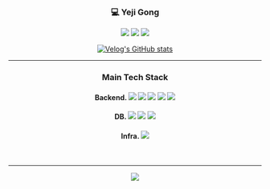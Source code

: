 
<div align = center>
  <br>
  
  ### :computer: Yeji Gong
  
  <!--<a href="https://github.com/YejiGong"><img src="https://hits.seeyoufarm.com/api/count/incr/badge.svg?url=https%3A%2F%2Fgithub.com%2FYejiGong&count_bg=%23000000&title_bg=%23000000&icon=github.svg&icon_color=%23E7E7E7&title=GitHub&edge_flat=false)"/></a>-->
  <!--<a href="https://yejigong.github.io/"><img src="https://img.shields.io/badge/blog-222222?style=flat-square&logo=githubpages&logoColor=white"/></a>-->
  
  <a href="https://solved.ac/slna97"><img src="http://mazassumnida.wtf/api/mini/generate_badge?boj=slna97"/></a>
  <a href="https://velog.io/@ydppwljg"><img src="https://img.shields.io/badge/velog-3DDC84?style=flat-square&logo=Velog&logoColor=white"/></a>
  <a href="mailto:yejigong00@gmail.com"><img src="https://img.shields.io/badge/Gmail-d14836?style=flat-square&logo=Gmail&logoColor=white&link=mailto:yejigong00@gmail.com"/></a>
  <!--<a href="https://yejigong.github.io/"><img src="https://img.shields.io/badge/portfolio-222222?style=flat-square&logo=githubpages&logoColor=white"/></a>-->
    
  [![Velog's GitHub stats](https://velog-readme-stats.vercel.app/api/list?name=ydppwljg)](https://velog.io/@ydppwljg) 

  
  
  
  --- 


  ### Main Tech Stack
  
  #### Backend.   <img src="https://img.shields.io/badge/JAVA-007396?style=flat-square&logo=java&logoColor=white"/>   <img src="https://img.shields.io/badge/Python-3776AB?style=flat-square&logo=Python&logoColor=white"/>  <img src="https://img.shields.io/badge/TypeScript-3178C6?style=flat-square&logo=typescript&logoColor=white"> <img src="https://img.shields.io/badge/SpringBoot-6DB33F?style=flat-square&logo=springboot&logoColor=white">  <img src="https://img.shields.io/badge/NestJS-E0234E?style=flat-square&logo=nestjs&logoColor=white">
  
  #### DB.   <img src="https://img.shields.io/badge/MySQL-4479A1?style=flat-square&logo=mysql&logoColor=white">  <img src="https://img.shields.io/badge/MongoDB-47A248?style=flat-square&logo=MongoDB&logoColor=white">  <img src="https://img.shields.io/badge/PostgreSQL-4169E1?style=flat-square&logo=PostgreSQL&logoColor=white">


  #### Infra.   <img src="https://img.shields.io/badge/AWS-232F3E?style=flat-square&logo=AmazonWebServices&logoColor=white">
  
  <br>

  ---
  
  <img src = "https://github-readme-stats.vercel.app/api?username=YejiGong"/>

